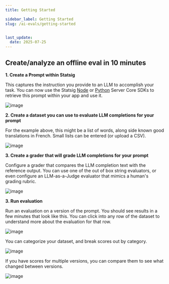 ```yaml
---
title: Getting Started

sidebar_label: Getting Started
slug: /ai-evals/getting-started


last_update:
  date: 2025-07-25
---
```



## Create/analyze an offline eval in 10 minutes
<!-- (Coming soon: How to start an online eval in 15 minutes) -->


**1. Create a Prompt within Statsig**

This captures the instruction you provide to an LLM to accomplish your task. You can now use the Statsig [Node](/server-core/node-core#getting-a-prompt) or [Python](/server-core/python-core/#getting-a-prompt) Server Core SDKs to retrieve this prompt within your app and use it. 

<img alt="image" src="https://github.com/user-attachments/assets/a17b3c4d-2126-4dfe-8d4b-d40b1838f878" />



**2. Create a dataset you can use to evaluate LLM completions for your prompt**

For the example above, this might be a list of words, along side known good translations in French. Small lists can be entered (or upload a CSV).

<img alt="image" src="https://github.com/user-attachments/assets/6d4b1abc-bde9-4d63-9d0c-95fef60b3f9a" />


**3. Create a grader that will grade LLM completions for your prompt**

Configure a grader that compares the LLM completion text with the reference output. You can use one of the out of box string evaluators, or even configure an LLM-as-a-Judge evaluator that mimics a human's grading rubric.

<img alt="image" src="https://github.com/user-attachments/assets/3cd510f7-c267-4cdd-bebe-dbee527a5318" />

**3. Run evaluation**

Run an evaluation on a version of the prompt. You should see results in a few minutes that look like this. You can click into any row of the dataset to understand more about the evaluation for that row.

<img alt="image" src="https://github.com/user-attachments/assets/c450f277-b2ba-4657-b747-440b43859f20" />

You can categorize your dataset, and break scores out by category.

<img alt="image" src="https://github.com/user-attachments/assets/3c0de7c4-6721-4a45-9a61-04a63db68913" />

If you have scores for multiple versions, you can compare them to see what changed between versions.

<img alt="image" src="https://github.com/user-attachments/assets/fd593e52-ddec-4826-bf4b-c2ca1d43e4f0" />

